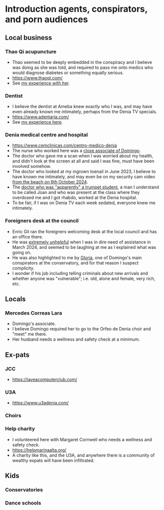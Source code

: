 # Introduction agents, conspirators, and porn audiences

<div id="google_translate_element"></div>
<script type="text/javascript" src="//translate.google.com/translate_a/element.js?cb=googleTranslateElementInit"></script>
<script type="text/javascript">
function googleTranslateElementInit() {
  new google.translate.TranslateElement({pageLanguage: 'en'}, 'google_translate_element');
}
</script>

## Local business

### Thao Qi acupuncture

- Thao seemed to be deeply embedded in the conspiracy and I believe was doing as she was told, and required to pass me onto medics who would diagnose diabetes or something equally serious.
- https://www.thaoqi.com/
- See [my experience with her](../timeline/2023/may.md#acupuncture-with-thao-qi).

### Dentist

- I believe the dentist at Ameba knew exactly who I was, and may have even already known me intimately, perhaps from the Denia TV specials.
- https://www.adentaria.com/
- See [my experience here](../timeline/2022/november.md#dentist).

### Denia medical centre and hospital

- https://www.cemclinicas.com/centro-medico-denia
- The nurse who worked here was a [close associate of Domingo](../timeline/early-years/2015.md#domingo-pretends-he-has-another-girlfriend).
- The doctor who gave me a scan when I was worried about my health, and didn't look at the screen at all and said I was fine, must have been involved somehow.
- The doctor who looked at my ingrown toenail in June 2023, I believe to have known me intimately, and may even be on my security cam video [from the beach on 6th October 2024](../timeline/2024/october.md#sunday-6th-october).
- The [doctor who was "apparently" a trumpet student](../timeline/2023/january.md#serious-poisoning-at-chamber-music-class), a man I understand to be called Joan and who was present at the class where they overdosed me and I got rhabdo, worked at the Denia hospital.
- To be fair, if I was on Denia TV each week sedated, everyone knew me intimately.

### Foreigners desk at the council

- Enric Gil ran the foreigners welcoming desk at the local council and has an office there.
- He was [extremely unhelpful](../timeline/2024/march.md#enric-gil) when I was in dire need of assistance in March 2024, and seemed to be laughing at me as I explained what was going on.
- He was also highlighted to me by [Gloria](../timeline/2022/june.md#gloria-and-the-effects-of-poisoning), one of Domingo's main conspirators at the conservatory, and for that reason I suspect complicity.
- I wonder if his job including telling criminals about new arrivals and whether anyone was "vulnerable"; i.e. old, alone and female, very rich, etc.

## Locals

### Mercedes Correas Lara

- Domingo's associate.
- I believe Domingo required her to go to the Orfeo de Denia choir and "meet" me there.
- Her husband needs a wellness and safety check at a minimum.

## Ex-pats

### JCC

- https://javeacomputerclub.com/

### U3A

- https://www.u3adenia.com/

### Choirs

### Help charity

- I volunteered here with Margaret Cornwell who needs a wellness and safety check.
- https://helpmarinaalta.org/
- A charity like this, and the U3A, and anywhere there is a community of wealthy expats will have been infiltrated.

## Kids

### Conservatories

### Dance schools

